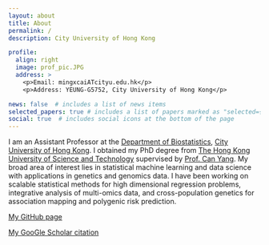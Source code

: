 ```yaml
---
layout: about
title: About
permalink: /
description: City University of Hong Kong

profile:
  align: right
  image: prof_pic.JPG
  address: >
    <p>Email: mingxcaiATcityu.edu.hk</p>
    <p>Address: YEUNG-G5752, City University of Hong Kong</p>

news: false  # includes a list of news items
selected_papers: true # includes a list of papers marked as "selected={true}"
social: true  # includes social icons at the bottom of the page
---
```


I am an Assistant Professor at the [Department of Biostatistics](https://www.cityu.edu.hk/bios/), [City University of Hong Kong](https://www.cityu.edu.hk). I obtained my PhD degree from [The Hong Kong University of Science and Technology](https://hkust.edu.hk) supervised by [Prof. Can Yang](https://sites.google.com/site/eeyangc/). My broad area of interest lies in statistical machine learning and data science with applications in genetics and genomics data. I have been working on scalable statistical methods for high dimensional regression problems, integrative analysis of multi-omics data, and cross-population genetics for association mapping and polygenic risk prediction.

[My GitHub page](https://github.com/mxcai)

[My GooGle Scholar citation](https://scholar.google.com/citations?user=bK5JkV4AAAAJ&hl=zh-CN)


<!-- ## Education

- PhD The Hong Kong University of Science and Technology, Statistics (2021)
- MPhil Hong Kong Baptist University, Statistics (2018)
- Bsc Hong Kong Baptist University, Statistics (2016) -->



<!-- Put your address / P.O. box / other info right below your picture. You can also disable any these elements by editing `profile` property of the YAML header of your `_pages/about.md`. Edit `_bibliography/papers.bib` and Jekyll will render your [publications page](/al-folio/publications/) automatically. -->

<!-- Link to your social media connections, too. This theme is set up to use [Font Awesome icons](http://fortawesome.github.io/Font-Awesome/) and [Academicons](https://jpswalsh.github.io/academicons/), like the ones below. Add your Facebook, Twitter, LinkedIn, Google Scholar, or just disable all of them. -->
